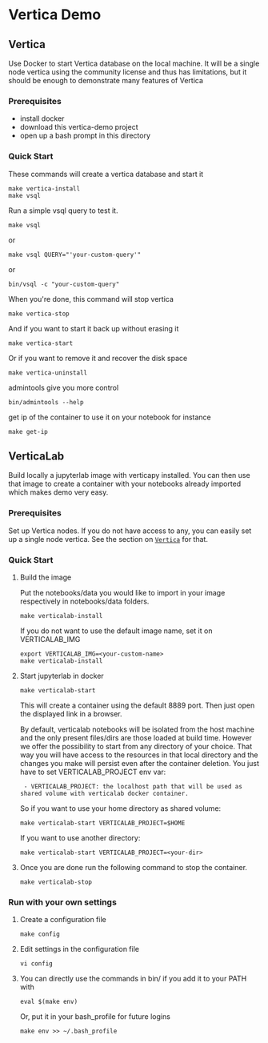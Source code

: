 # Vertica Demo

## Vertica
Use Docker to start Vertica database on the local machine.  It will be a
single node vertica using the community license and thus has limitations, but
it should be enough to demonstrate many features of Vertica

### Prerequisites
* install docker
* download this vertica-demo project
* open up a bash prompt in this directory

### Quick Start
These commands will create a vertica database and start it
```
make vertica-install
make vsql
```
Run a simple vsql query to test it.
```
make vsql
```
or
```
make vsql QUERY="'your-custom-query'"
```
or
```
bin/vsql -c "your-custom-query"
```
When you're done, this command will stop vertica
```
make vertica-stop
```
And if you want to start it back up without erasing it
```
make vertica-start
```
Or if you want to remove it and recover the disk space
```
make vertica-uninstall
```
admintools give you more control
```
bin/admintools --help
```
get ip of the container to use it on your notebook for instance
```
make get-ip
```

## VerticaLab
Build locally a jupyterlab image with verticapy installed. You can then use that image to create a container with  your notebooks already imported which makes demo very easy.

### Prerequisites
Set up Vertica nodes. If you do not have access to any, you can easily set up a single node vertica. See the section on [`Vertica`](#Vertica) for that.

### Quick Start
1. Build the image

    Put the notebooks/data you would like to import in your image respectively in notebooks/data folders.
    ```
    make verticalab-install
    ```
    If you do not want to use the default image name, set it on VERTICALAB_IMG
    ```
    export VERTICALAB_IMG=<your-custom-name>
    make verticalab-install
    ```
2. Start jupyterlab in docker
    ```
    make verticalab-start
    ```
    This will create a container using the default 8889 port. Then just open the displayed link in a browser.

    By default, verticalab notebooks will be isolated from the host machine and the only present files/dirs are those loaded at build time. However we offer the possibility to start from any directory of your choice. That way you will have access to the resources in that local directory and the changes you make will persist even after the container deletion. You just have to set VERTICALAB_PROJECT env var:

        - VERTICALAB_PROJECT: the localhost path that will be used as shared volume with verticalab docker container.

    So if you want to use your home directory as shared volume:
    ```
    make verticalab-start VERTICALAB_PROJECT=$HOME
    ```
    If you want to use another directory:
     ```
    make verticalab-start VERTICALAB_PROJECT=<your-dir>
    ```
4. Once you are done run the following command to stop the container.
    ```
    make verticalab-stop
    ```

### Run with your own settings

1. Create a configuration file
    ```
    make config
    ```
2. Edit settings in the configuration file
    ```
    vi config
    ```
3.  You can directly use the commands in bin/ if you add it to your PATH with
    ```
    eval $(make env)
    ```
    Or, put it in your bash_profile for future logins
    ```
    make env >> ~/.bash_profile
    ```
